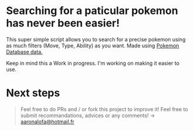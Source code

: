 # Searching for a paticular pokemon has never been easier!

This super simple script allows you to search for a precise pokemon using as much filters (Move, Type, Ability) as you want.
Made using [Pokemon Database data.](https://pokemondb.net/)


Keep in mind this a Work in progress. I'm working on making it easier to use.

# Next steps
> Feel free to do PRs and / or fork this project to improve it!
> Feel free to submit recommandations, advices or any comments! -> aaronalofa@hotmail.fr
